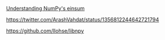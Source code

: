 [Understanding NumPy's einsum](https://stackoverflow.com/questions/26089893/understanding-numpys-einsum)

https://twitter.com/ArashVahdat/status/1356812244642721794

https://github.com/llohse/libnpy
